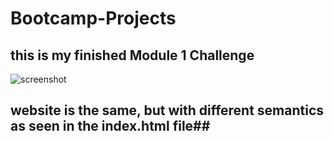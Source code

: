 # Bootcamp-Projects

## this is my finished **Module 1** Challenge

![screenshot](assets/pic.png)
## website is the same, but with different semantics as seen in the index.html file##